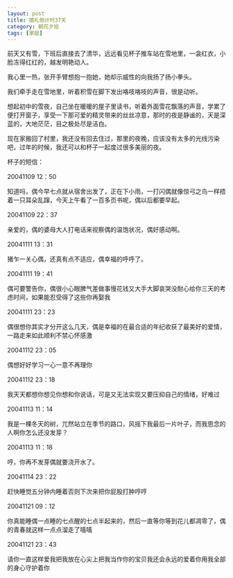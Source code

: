 ```yaml
---
layout: post
title: 婚礼倒计时37天
category: 朝花夕拾
tags: [家庭]
---
```

前天又有雪，下班后直接去了清华，远远看见杯子推车站在雪地里，一衾红衣，小脸冻得红红的，越发明艳动人。 
	
我心里一热，张开手臂想抱一抱她，她却示威性的向我扬了扬小拳头。 
	
我们牵手走在雪地里，听着积雪在脚下发出咯吱咯吱的声音，很是动听。 
	
想起初中的雪夜，自己坐在暖暖的屋子里读书，听着外面雪花飘落的声音，学累了便打开窗子，享受一下那可爱的精灵带来的丝丝凉意，那时的夜是静谧的，天是深蓝的，大地茫茫，目之极处尽是洁白。 
	
现在家搬回了村里，我还没有回去住过，那里的夜晚，应该没有太多的光线污染吧，过年的时候，我还可以和杯子一起度过很多美丽的夜。 
	
杯子的短信： 
	
20041109 12：50 
	
知道吗，偶今早七点就从宿舍出发了，正在下小雨，一打闪偶就像惊弓之鸟一样捂着一只耳朵乱蹿，今天上午看了一百多页书呢，偶以后都要早起。 
	
20041109 22：37 
	
亲爱的，偶的婆母大人打电话来视察偶的温饱状况，偶好感动啊。 
	
20041111 13：31 
	
猪乍一关心偶，还真有点不适应，偶幸福的呼呼了。 
	
20041111 19：41 
	
偶可要警告你，偶很小心眼脾气差做事慢花钱又大手大脚哀哭没耐心给你三天的考虑时间，如果能忍受得了这些你再娶我 
	
20041111 23：23 
	
偶很想你其实才分开这么几天，偶是幸福的在最合适的年纪收获了最美好的爱情，一路走来如此顺利不禁心怀感激 
	
20041112 23：05 
	
偶想好好学习一心一意不再理你 
	
20041112 23：18 
	
我天天都想你想见你想和你说话，可是又无法实现又要压抑自己的情绪，好难过 
	
20041113 11：14 
	
我是一棵冬天的树，兀然站立在季节的路口，风摇下我最后一片叶子，而我思念的人啊你怎么还没发芽？ 
	
20041113 11：18 
	
哼，你再不发芽偶就要浇开水了。 
	
20041114 23：22 
	
赶快睡觉五分钟内睡着否则下次来把你屁股打肿哼哼 
	
20041121 09：12 
	
你真能睡偶一点睡的七点醒的七点半起来的，然后一直等你等到花儿都凋零了，偶的青春就这样一点点溜走了嘻嘻 
	
20041121 23：43 
	
请你一直这样爱我把我放在心尖上把我当作你的宝贝我还会永远的爱着你用我全部的身心守护着你